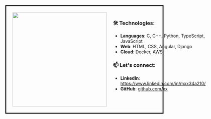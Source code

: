 <div style="display: flex; align-items: flex-start; border: 3px solid black; padding: 10px;">
  <div style="flex: 1; padding: 10px;">
    <img src="https://github.com/user-attachments/assets/4e759c19-2a67-43a1-abf8-9636f29692b8" width="300" style="display: block; border: 0;" />
  </div>
  <div style="flex: 2; padding: 10px;">
    <h3>🛠️ Technologies:</h3>
    <ul>
      <li><strong>Languages</strong>: C, C++, Python, TypeScript, JavaScript</li>
      <li><strong>Web</strong>: HTML, CSS, Angular, Django</li>
      <li><strong>Cloud</strong>: Docker, AWS</li>
    </ul>
    <h3>📫 Let's connect:</h3>
    <ul>
      <li><strong>LinkedIn</strong>: <a href="https://www.linkedin.com/in/mxx" target="_blank">https://www.linkedin.com/in/mxx34a210/</a></li>
      <li><strong>GitHub</strong>: <a href="https://github.com/xx" target="_blank">github.com/xx</a></li>
    </ul>
  </div>
</div>
